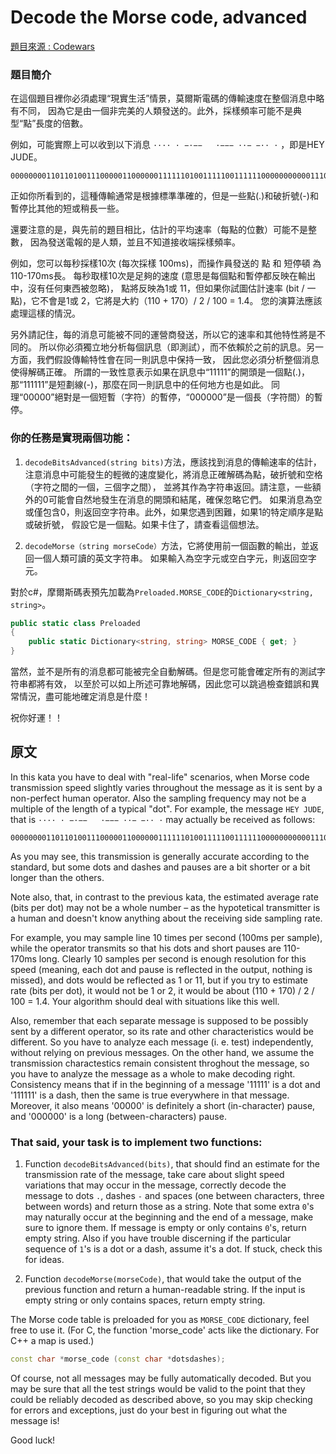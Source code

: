 ﻿# Decode the Morse code, advanced
[題目來源 : Codewars](http://www.codewars.com/kata/decode-the-morse-code-for-real)

### 題目簡介

在這個題目裡你必須處理“現實生活”情景，莫爾斯電碼的傳輸速度在整個消息中略有不同，
因為它是由一個非完美的人類發送的。此外，採樣頻率可能不是典型“點”長度的倍數。

例如，可能實際上可以收到以下消息 ```···· · −·−−   ·−−− ··− −·· ·``` ，即是HEY JUDE。

```
0000000011011010011100000110000001111110100111110011111100000000000111011111111011111011111000000101100011111100000111110011101100000100000
```

正如你所看到的，這種傳輸通常是根據標準準確的，但是一些點(.)和破折號(-)和暫停比其他的短或稍長一些。

還要注意的是，與先前的題目相比，估計的平均速率（每點的位數）可能不是整數，
因為發送電報的是人類，並且不知道接收端採樣頻率。

例如，您可以每秒採樣10次 (每次採樣 100ms)，而操作員發送的 點 和 短停頓 為110-170ms長。
每秒取樣10次是足夠的速度 (意思是每個點和暫停都反映在輸出中，沒有任何東西被忽略)，
點將反映為1或 11，但如果你試圖估計速率 (bit / 一點)，它不會是1或 2，它將是大約（110 + 170）/ 2 / 100 = 1.4。
您的演算法應該處理這樣的情況。

另外請記住，每的消息可能被不同的運營商發送，所以它的速率和其他特性將是不同的。
所以你必須獨立地分析每個訊息（即測試），而不依賴於之前的訊息。另一方面，我們假設傳輸特性會在同一則訊息中保持一致，
因此您必須分析整個消息使得解碼正確。
所謂的一致性意表示如果在訊息中“11111”的開頭是一個點(.)，那“111111”是短劃線(-)，那麼在同一則訊息中的任何地方也是如此。
同理“00000”絕對是一個短暫（字符）的暫停，“000000”是一個長（字符間）的暫停。

### 你的任務是實現兩個功能：

1. ```decodeBitsAdvanced(string bits)```方法，應該找到消息的傳輸速率的估計，
   注意消息中可能發生的輕微的速度變化，將消息正確解碼為點，破折號和空格（字符之間的一個，三個字之間），
   並將其作為字符串返回。請注意，一些額外的0可能會自然地發生在消息的開頭和結尾，確保忽略它們。
   如果消息為空或僅包含0，則返回空字符串。此外，如果您遇到困難，如果1的特定順序是點或破折號，
   假設它是一個點。如果卡住了，請查看這個想法。

2. ```decodeMorse（string morseCode）```方法，它將使用前一個函數的輸出，並返回一個人類可讀的英文字符串。
   如果輸入為空字元或空白字元，則返回空字元。


對於c#，摩爾斯碼表預先加載為```Preloaded.MORSE_CODE```的```Dictionary<string, string>```。


```c#
public static class Preloaded
{
    public static Dictionary<string, string> MORSE_CODE { get; }
}
```

當然，並不是所有的消息都可能被完全自動解碼。但是您可能會確定所有的測試字符串都將有效，
以至於可以如上所述可靠地解碼，因此您可以跳過檢查錯誤和異常情況，盡可能地確定消息是什麼！

祝你好運！！


## 原文

In this kata you have to deal with "real-life" scenarios, 
when Morse code transmission speed slightly varies throughout the message as it is sent by a non-perfect human operator. 
Also the sampling frequency may not be a multiple of the length of a typical "dot".
For example, the message ```HEY JUDE```, 
that is ```···· · −·−−   ·−−− ··− −·· ·``` may actually be received as follows:
```
0000000011011010011100000110000001111110100111110011111100000000000111011111111011111011111000000101100011111100000111110011101100000100000
```
As you may see, this transmission is generally accurate according to the standard, 
but some dots and dashes and pauses are a bit shorter or a bit longer than the others.

Note also, that, in contrast to the previous kata, 
the estimated average rate (bits per dot) may not be a whole number – as the hypotetical transmitter is a human and doesn't know anything about the receiving side sampling rate.

For example, you may sample line 10 times per second (100ms per sample), 
while the operator transmits so that his dots and short pauses are 110-170ms long. 
Clearly 10 samples per second is enough resolution for this speed 
(meaning, each dot and pause is reflected in the output, nothing is missed), 
and dots would be reflected as 1 or 11, but if you try to estimate rate (bits per dot), 
it would not be 1 or 2, it would be about (110 + 170) / 2 / 100 = 1.4. 
Your algorithm should deal with situations like this well.

Also, remember that each separate message is supposed to be possibly sent by a different operator, 
so its rate and other characteristics would be different. 
So you have to analyze each message (i. e. test) independently, 
without relying on previous messages. 
On the other hand, we assume the transmission charactestics remain consistent throghout the message, 
so you have to analyze the message as a whole to make decoding right. 
Consistency means that if in the beginning of a message '11111' is a dot and '111111' is a dash, 
then the same is true everywhere in that message. Moreover, 
it also means '00000' is definitely a short (in-character) pause, 
and '000000' is a long (between-characters) pause.

### That said, your task is to implement two functions:

1. Function ```decodeBitsAdvanced(bits)```, 
   that should find an estimate for the transmission rate of the message, 
   take care about slight speed variations that may occur in the message, 
   correctly decode the message to dots ```.```, 
   dashes ```-``` and spaces (one between characters, three between words) and return those as a string. 
   Note that some extra ```0```'s may naturally occur at the beginning and the end of a message, 
   make sure to ignore them. If message is empty or only contains ```0```'s, return empty string. 
   Also if you have trouble discerning if the particular sequence of ```1```'s is a dot or a dash, 
   assume it's a dot. If stuck, check this for ideas.

2. Function ```decodeMorse(morseCode)```, 
   that would take the output of the previous function and return a human-readable string. 
   If the input is empty string or only contains spaces, return empty string.

The Morse code table is preloaded for you as ```MORSE_CODE``` dictionary, feel free to use it. 
(For C, the function 'morse_code' acts like the dictionary. For C++ a map is used.)

``` c++
const char *morse_code (const char *dotsdashes);
```

Of course, not all messages may be fully automatically decoded. 
But you may be sure that all the test strings would be valid to the point that they could be reliably decoded as described above, 
so you may skip checking for errors and exceptions, 
just do your best in figuring out what the message is!

Good luck!